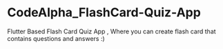 # CodeAlpha_FlashCard-Quiz-App
Flutter Based Flash Card Quiz App , Where you can create flash card that contains questions and answers :)
